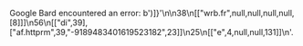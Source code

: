 Google Bard encountered an error: b')]}\'\n\n38\n[["wrb.fr",null,null,null,null,[8]]]\n56\n[["di",39],["af.httprm",39,"-9189483401619523182",23]]\n25\n[["e",4,null,null,131]]\n'.